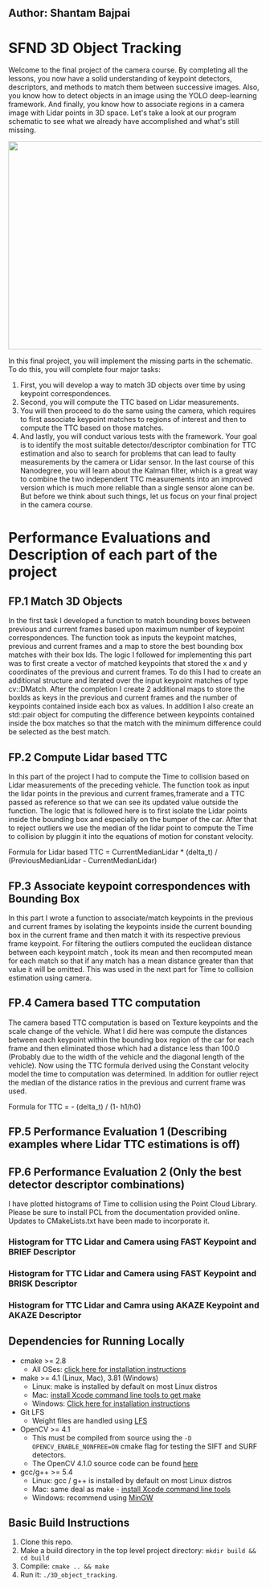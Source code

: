 ## Author: Shantam Bajpai

# SFND 3D Object Tracking

Welcome to the final project of the camera course. By completing all the lessons, you now have a solid understanding of keypoint detectors, descriptors, and methods to match them between successive images. Also, you know how to detect objects in an image using the YOLO deep-learning framework. And finally, you know how to associate regions in a camera image with Lidar points in 3D space. Let's take a look at our program schematic to see what we already have accomplished and what's still missing.

<img src="images/course_code_structure.png" width="779" height="414" />

In this final project, you will implement the missing parts in the schematic. To do this, you will complete four major tasks: 
1. First, you will develop a way to match 3D objects over time by using keypoint correspondences. 
2. Second, you will compute the TTC based on Lidar measurements. 
3. You will then proceed to do the same using the camera, which requires to first associate keypoint matches to regions of interest and then to compute the TTC based on those matches. 
4. And lastly, you will conduct various tests with the framework. Your goal is to identify the most suitable detector/descriptor combination for TTC estimation and also to search for problems that can lead to faulty measurements by the camera or Lidar sensor. In the last course of this Nanodegree, you will learn about the Kalman filter, which is a great way to combine the two independent TTC measurements into an improved version which is much more reliable than a single sensor alone can be. But before we think about such things, let us focus on your final project in the camera course. 
# Performance Evaluations and Description of each part of the project

## FP.1 Match 3D Objects

In the first task I developed a function to match bounding boxes between previous and current frames based upon maximum number of keypoint correspondences. The function took as inputs the keypoint matches, previous and current frames and a map to store the best bounding box matches with their box Ids. The logic I followed for implementing this part was to first create a vector of matched keypoints that stored the x and y coordinates of the previous and current frames. To do this I had to create an additional structure and iterated over the input keypoint matches of type cv::DMatch. After the completion I create 2 additional maps to store the boxIds as keys in the previous and current frames and the number of keypoints contained inside each box as values. In addition I also create an std::pair object for computing the difference between keypoints contained inside the box matches so that the match with the minimum difference could be selected as the best match.

## FP.2 Compute Lidar based TTC

In this part of the project I had to compute the Time to collision based on Lidar measurements of the preceding vehicle. The function took as input the lidar points in the previous and current frames,framerate and a TTC passed as reference so that we can see its updated value outside the function. The logic that is followed here is to first isolate the Lidar points inside the bounding box and especially on the bumper of the car. After that to reject outliers we use the median of the lidar point to compute the Time to collision by pluggin it into the equations of motion for constant velocity.

Formula for Lidar based TTC = CurrentMedianLidar * (delta_t) / (PreviousMedianLidar - CurrentMedianLidar)

## FP.3 Associate keypoint correspondences with Bounding Box

In this part I wrote a function to associate/match keypoints in the previous and current frames by isolating the keypoints inside the current bounding box in the current frame and then match it with its respective previous frame keypoint. For filtering the outliers computed the euclidean distance between each keypoint match , took its mean and then recomputed mean for each match so that if any match has a mean distance greater than that value it will be omitted. This was used in the next part for Time to collision estimation using camera.

## FP.4 Camera based TTC computation

The camera based TTC computation is based on Texture keypoints and the scale change of the vehicle. What I did here was compute the distances between each keypoint within the bounding box region of the car for each frame and then eliminated those which had a distance less than 100.0 (Probably due to the width of the vehicle and the diagonal length of the vehicle). Now using the TTC formula derived using the Constant velocity model the time to computation was determined. In addition for outlier reject the median of the distance ratios in the previous and current frame was used.

Formula for TTC = - (delta_t) / (1- h1/h0)

## FP.5 Performance Evaluation 1 (Describing examples where Lidar TTC estimations is off)


## FP.6 Performance Evaluation 2 (Only the best detector descriptor combinations)

I have plotted histograms of Time to collision using the Point Cloud Library. Please be sure to install PCL from the documentation provided online. Updates to CMakeLists.txt have been made to incorporate it.

### Histogram for TTC Lidar and Camera using FAST Keypoint and BRIEF Descriptor

### Histogram for TTC Lidar and Camera using FAST Keypoint and BRISK Descriptor

### Histogram for TTC Lidar and Camra using AKAZE Keypoint and AKAZE Descriptor



## Dependencies for Running Locally
* cmake >= 2.8
  * All OSes: [click here for installation instructions](https://cmake.org/install/)
* make >= 4.1 (Linux, Mac), 3.81 (Windows)
  * Linux: make is installed by default on most Linux distros
  * Mac: [install Xcode command line tools to get make](https://developer.apple.com/xcode/features/)
  * Windows: [Click here for installation instructions](http://gnuwin32.sourceforge.net/packages/make.htm)
* Git LFS
  * Weight files are handled using [LFS](https://git-lfs.github.com/)
* OpenCV >= 4.1
  * This must be compiled from source using the `-D OPENCV_ENABLE_NONFREE=ON` cmake flag for testing the SIFT and SURF detectors.
  * The OpenCV 4.1.0 source code can be found [here](https://github.com/opencv/opencv/tree/4.1.0)
* gcc/g++ >= 5.4
  * Linux: gcc / g++ is installed by default on most Linux distros
  * Mac: same deal as make - [install Xcode command line tools](https://developer.apple.com/xcode/features/)
  * Windows: recommend using [MinGW](http://www.mingw.org/)

## Basic Build Instructions

1. Clone this repo.
2. Make a build directory in the top level project directory: `mkdir build && cd build`
3. Compile: `cmake .. && make`
4. Run it: `./3D_object_tracking`.
